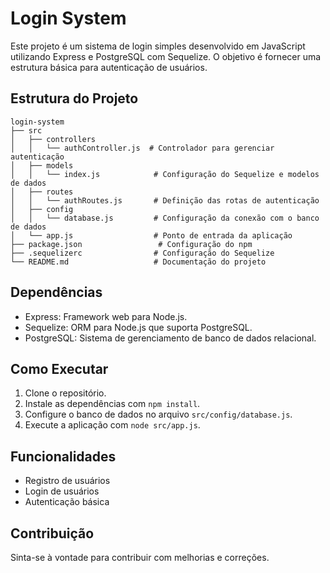 # Login System

Este projeto é um sistema de login simples desenvolvido em JavaScript utilizando Express e PostgreSQL com Sequelize. O objetivo é fornecer uma estrutura básica para autenticação de usuários.

## Estrutura do Projeto

```
login-system
├── src
│   ├── controllers
│   │   └── authController.js  # Controlador para gerenciar autenticação
│   ├── models
│   │   └── index.js            # Configuração do Sequelize e modelos de dados
│   ├── routes
│   │   └── authRoutes.js       # Definição das rotas de autenticação
│   ├── config
│   │   └── database.js         # Configuração da conexão com o banco de dados
│   └── app.js                  # Ponto de entrada da aplicação
├── package.json                 # Configuração do npm
├── .sequelizerc                # Configuração do Sequelize
└── README.md                   # Documentação do projeto
```

## Dependências

- Express: Framework web para Node.js.
- Sequelize: ORM para Node.js que suporta PostgreSQL.
- PostgreSQL: Sistema de gerenciamento de banco de dados relacional.

## Como Executar

1. Clone o repositório.
2. Instale as dependências com `npm install`.
3. Configure o banco de dados no arquivo `src/config/database.js`.
4. Execute a aplicação com `node src/app.js`.

## Funcionalidades

- Registro de usuários
- Login de usuários
- Autenticação básica

## Contribuição

Sinta-se à vontade para contribuir com melhorias e correções.